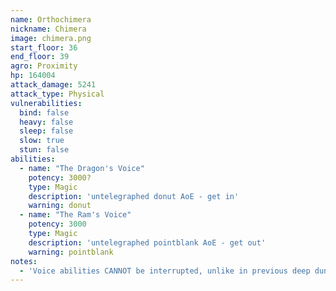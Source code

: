 ```yaml
---
name: Orthochimera
nickname: Chimera
image: chimera.png
start_floor: 36
end_floor: 39
agro: Proximity
hp: 164004
attack_damage: 5241
attack_type: Physical
vulnerabilities:
  bind: false
  heavy: false
  sleep: false
  slow: true
  stun: false
abilities:
  - name: "The Dragon's Voice"
    potency: 3000?
    type: Magic
    description: 'untelegraphed donut AoE - get in'
    warning: donut
  - name: "The Ram's Voice"
    potency: 3000
    type: Magic
    description: 'untelegraphed pointblank AoE - get out'
    warning: pointblank
notes:
  - 'Voice abilities CANNOT be interrupted, unlike in previous deep dungeons'
---
```

